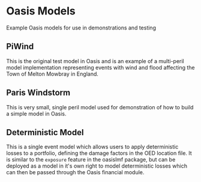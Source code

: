 # Oasis Models
Example Oasis models for use in demonstrations and testing


## PiWind
This is the original test model in Oasis and is an example of a multi-peril model implementation representing events with wind and flood affecting the Town of Melton Mowbray in England.

## Paris Windstorm
This is very small, single peril model used for demonstration of how to build a simple model in Oasis.

## Deterministic Model
This is a single event model which allows users to apply deterministic losses to a portfolio, defining the damage factors in the OED location file. It is similar to the `exposure` feature in the oasislmf package, but can be deployed as a model in it's own right to model deterministic losses which can then be passed through the Oasis financial module.
